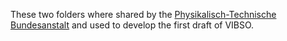 These two folders where shared by the [Physikalisch-Technische Bundesanstalt](https://www.ptb.de) and used to develop the first draft of VIBSO. 